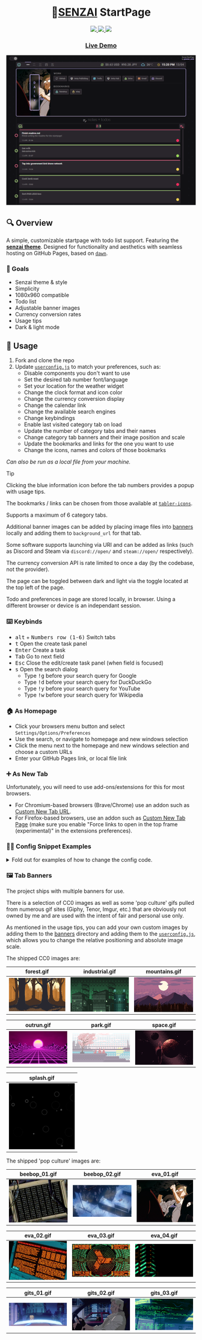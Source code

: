 <h1 align="center">
  🌱<a href="https://vectorcmdr.github.io/senzai-startpage">SENZAI</a> StartPage
</h1>

<p align="center">
  <a href="https://github.com/vectorcmdr/senzai-startpage/stargazers">
    <img src="https://img.shields.io/github/stars/vectorcmdr/senzai-startpage?style=for-the-badge&logo=starship&color=a6e3a1&logoColor=D9E0EE&labelColor=302D41">
  </a>
  <a href="https://github.com/vectorcmdr/senzai-startpage/issues">
    <img src="https://img.shields.io/github/issues/vectorcmdr/senzai-startpage?style=for-the-badge&logo=gitbook&color=fab387&logoColor=D9E0EE&labelColor=302D41">
  </a>
  <a href="https://github.com/vectorcmdr/senzai-startpage/contributors">
    <img src="https://img.shields.io/github/contributors/vectorcmdr/senzai-startpage?style=for-the-badge&logo=github&color=f38ba8&logoColor=D9E0EE&labelColor=302D41">
  </a>
</p>

<h3 align="center">
  <a href="https://vectorcmdr.github.io/senzai-startpage">Live Demo </a>
</h3>

<p align="center">
  <img src="assets/preview.png"/>
</p>

## 🔍 Overview

A simple, customizable startpage with todo list support. Featuring the [**senzai theme**](https://vectorcmdr.github.io/senzai-theme/).
Designed for functionality and aesthetics with seamless hosting on GitHub Pages, based on [`dawn`](https://github.com/b-coimbra/dawn).

### 💭 Goals

- Senzai theme & style
- Simplicity
- 1080x960 compatible
- Todo list
- Adjustable banner images
- Currency conversion rates
- Usage tips
- Dark & light mode

## 🚀 Usage

1. Fork and clone the repo
2. Update [`userconfig.js`](userconfig.js) to match your preferences, such as:
   - Disable components you don't want to use
   - Set the desired tab number font/language
   - Set your location for the weather widget
   - Change the clock format and icon color
   - Change the currency conversion display
   - Change the calendar link
   - Change the available search engines
   - Change keybindings
   - Enable last visited category tab on load
   - Update the number of category tabs and their names
   - Change category tab banners and their image position and scale
   - Update the bookmarks and links for the one you want to use
   - Change the icons, names and colors of those bookmarks

<i>Can also be run as a local file from your machine.</i>

> [!TIP]
> Clicking the blue information icon before the tab numbers provides a popup with usage tips.
>
> The bookmarks / links can be chosen from those available at [`tabler-icons`](https://tabler.io/icons).
>
> Supports a maximum of 6 category tabs.
>
> Additional banner images can be added by placing image files into [banners](src/img/banners) locally and adding them to `background_url` for that tab.
>
> Some software supports launching via URI and can be added as links (such as Discord and Steam via `discord://open/` and `steam://open/` respectively).
>
> The currency conversion API is rate limited to once a day (by the codebase, not the provider).
>
> The page can be toggled between dark and light via the toggle located at the top left of the page.
>
> Todo and preferences in page are stored locally, in browser. Using a different browser or device is an independant session.

### ⌨️ Keybinds
* <kbd>alt</kbd> + <kbd>Numbers row (1-6)</kbd> Switch tabs
* <kbd>t</kbd> Open the create task panel
* <kbd>Enter</kbd> Create a task
* <kbd>Tab</kbd> Go to next field
* <kbd>Esc</kbd> Close the edit/create task panel (when field is focused)
* <kbd>s</kbd> Open the search dialog
  - Type <kbd>!g</kbd> before your search query for Google
  - Type <kbd>!d</kbd> before your search query for DuckDuckGo
  - Type <kbd>!y</kbd> before your search query for YouTube
  - Type <kbd>!w</kbd> before your search query for Wikipedia

### 🏠 As Homepage

- Click your browsers menu button and select `Settings/Options/Preferences`
- Use the search, or navigate to homepage and new windows selection
- Click the menu next to the homepage and new windows selection and choose a custom URLs
- Enter your GitHub Pages link, or local file link

### ➕ As New Tab

Unfortunately, you will need to use add-ons/extensions for this for most browsers.

- For Chromium-based browsers (Brave/Chrome) use an addon such as [Custom New Tab URL](https://chrome.google.com/webstore/detail/custom-new-tab-url/mmjbdbjnoablegbkcklggeknkfcjkjia).
- For Firefox-based browsers, use an addon such as [Custom New Tab Page](https://addons.mozilla.org/en-US/firefox/addon/custom-new-tab-page/?src=search) (make sure you enable "Force links to open in the top frame (experimental)" in the extensions preferences).

### 👨‍💻 Config Snippet Examples
<details>
<summary>Fold out for examples of how to change the config code.</summary>

#### 🚫 Component Disabling

To disable a component module, put their name into the list of `disabled` components like so:

```js
const CONFIG = new Config({
    // ...
    disabled: ['todo-list'] // currency-compare, current-time, weather-forecast, etc.
});
```

The names can be found listed in [`module.js`](src/common/module.js)

#### ➕ Tabs

Create new tabs and categories like so:

```js
const CONFIG = new Config({
    // ...
    tabs: [
        {
            name: 'chill',
            background_url: 'src/res/banners/cc0/space.gif',
            categories: [{
                name: 'video',
                links: [{
                    url: 'https://youtube.com',
                    name: 'youtube',
                    icon: 'brand-youtube',
                    icon_color: '#ff2d5e'
                }]
            }]
        }
    ]
)
```

#### 🕙 Clock

Change the clock format in the status bar using [strftime.org](https://strftime.org) format.

Config example (`userconfig.js`):

```js
const CONFIG = new Config({
  // ...
  clock: {
    format: 'h:i p',
  }
});
```

#### ⛅ Weather Info

Change your location and temperature scale (celius, fahrenheit) like so:

```js
const CONFIG = new Config({
  // ...
  temperature: {
    location: 'Canberra, ACT',
    scale: 'C'
  }
});
```
Alternatively, click on the weather widget on the page to swap between Celius and Fahrenheit.

#### 💱 Currency Exchange

Change your base currency and the two currencies to compare like so:

```js
const CONFIG = new Config({
  // ...
  currencyconv: {
      base: 'AUD',
      baseamount: '1',
      curone: 'USD',
      curoneglyph: '$',
      curtwo: 'JPY',
      curtwoglyph: '¥',
      url: 'https://www.google.com/finance/markets/currencies'
  },
});
```
</details>

### 🖼️ Tab Banners

The project ships with multiple banners for use.

There is a selection of CC0 images as well as some 'pop culture' gifs pulled from numerous gif sites (Giphy, Tenor, Imgur, etc.) that are obviously not owned by me and are used with the intent of fair and personal use only.

As mentioned in the usage tips, you can add your own custom images by adding them to the [banners](src/img/banners) directory and adding them to the [`userconfig.js`](userconfig.js), which allows you to change the relative positioning and absolute image scale.

The shipped CC0 images are:

| forest.gif                                           | industrial.gif                                           | mountains.gif                                           |
| ---------------------------------------------------- | -------------------------------------------------------- | ------------------------------------------------------- |
| <img src="src/img/banners/cc0/forest.gif" width=175> | <img src="src/img/banners/cc0/industrial.gif" width=175> | <img src="src/img/banners/cc0/mountains.gif" width=175> |

| outrun.gif                                           | park.gif                                                 | space.gif                                               |
| ---------------------------------------------------- | -------------------------------------------------------- | ------------------------------------------------------- |
| <img src="src/img/banners/cc0/outrun.gif" width=175> | <img src="src/img/banners/cc0/park.gif" width=175>       | <img src="src/img/banners/cc0/space.gif" width=175>     |

| splash.gif                                           |
| ---------------------------------------------------- |
| <img src="src/img/banners/cc0/splash.gif" width=175> |


The shipped 'pop culture' images are:

| beebop_01.gif                                                   | beebop_02.gif                                                   | eva_01.gif                                                    |
| --------------------------------------------------------------- | --------------------------------------------------------------- | ------------------------------------------------------------- |
| <img src="src/img/banners/pop_culture/beebop_01.gif" width=175> | <img src="src/img/banners/pop_culture/beebop_02.gif" width=175> | <img src="src/img/banners/pop_culture/eva_01.gif" width=175>  |

| eva_02.gif                                                      | eva_03.gif                                                      | eva_04.gif                                                    |
| --------------------------------------------------------------- | --------------------------------------------------------------- | ------------------------------------------------------------- |
| <img src="src/img/banners/pop_culture/eva_02.gif" width=175>    | <img src="src/img/banners/pop_culture/eva_03.gif" width=175>    | <img src="src/img/banners/pop_culture/eva_04.gif" width=175>  |

| gits_01.gif                                                     | gits_02.gif                                                     | gits_03.gif                                                   |
| --------------------------------------------------------------- | --------------------------------------------------------------- | ------------------------------------------------------------- |
| <img src="src/img/banners/pop_culture/gits_01.gif" width=175>   | <img src="src/img/banners/pop_culture/gits_02.gif" width=175>   | <img src="src/img/banners/pop_culture/gits_03.gif" width=175> |